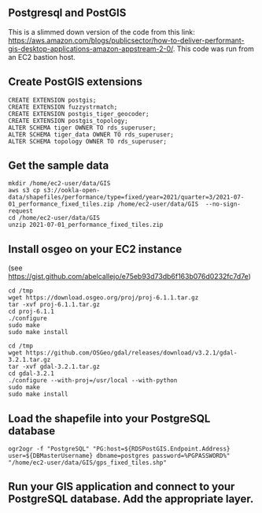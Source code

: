 ## Postgresql and PostGIS
This is a slimmed down version of the code from this link: https://aws.amazon.com/blogs/publicsector/how-to-deliver-performant-gis-desktop-applications-amazon-appstream-2-0/. This code was run from an EC2 bastion host.

## Create PostGIS extensions
```
CREATE EXTENSION postgis;
CREATE EXTENSION fuzzystrmatch;
CREATE EXTENSION postgis_tiger_geocoder;
CREATE EXTENSION postgis_topology;
ALTER SCHEMA tiger OWNER TO rds_superuser;
ALTER SCHEMA tiger_data OWNER TO rds_superuser;
ALTER SCHEMA topology OWNER TO rds_superuser;
```
## Get the sample data
```
mkdir /home/ec2-user/data/GIS
aws s3 cp s3://ookla-open-data/shapefiles/performance/type=fixed/year=2021/quarter=3/2021-07-01_performance_fixed_tiles.zip /home/ec2-user/data/GIS  --no-sign-request
cd /home/ec2-user/data/GIS
unzip 2021-07-01_performance_fixed_tiles.zip
```
## Install osgeo on your EC2 instance 
(see https://gist.github.com/abelcallejo/e75eb93d73db6f163b076d0232fc7d7e)
```
cd /tmp
wget https://download.osgeo.org/proj/proj-6.1.1.tar.gz
tar -xvf proj-6.1.1.tar.gz
cd proj-6.1.1
./configure
sudo make
sudo make install

cd /tmp
wget https://github.com/OSGeo/gdal/releases/download/v3.2.1/gdal-3.2.1.tar.gz
tar -xvf gdal-3.2.1.tar.gz
cd gdal-3.2.1
./configure --with-proj=/usr/local --with-python
sudo make
sudo make install
```
## Load the shapefile into your PostgreSQL database
```
ogr2ogr -f "PostgreSQL" "PG:host=${RDSPostGIS.Endpoint.Address} user=${DBMasterUsername} dbname=postgres password=%PGPASSWORD%" "/home/ec2-user/data/GIS/gps_fixed_tiles.shp"
```

## Run your GIS application and connect to your PostgreSQL database. Add the appropriate layer.
